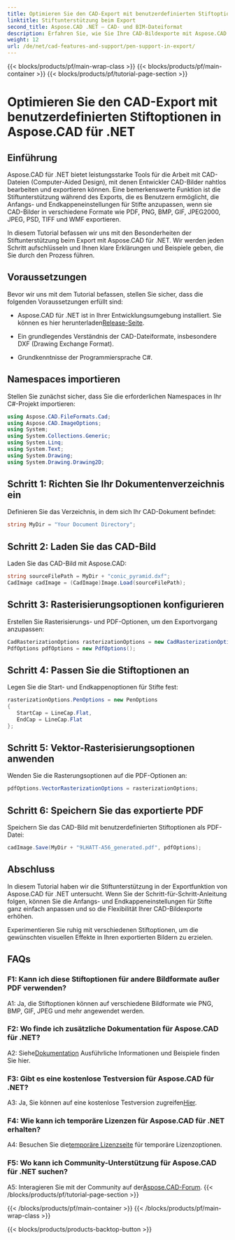 ```yaml
---
title: Optimieren Sie den CAD-Export mit benutzerdefinierten Stiftoptionen in Aspose.CAD für .NET
linktitle: Stiftunterstützung beim Export
second_title: Aspose.CAD .NET – CAD- und BIM-Dateiformat
description: Erfahren Sie, wie Sie Ihre CAD-Bildexporte mit Aspose.CAD für .NET verbessern. Passen Sie die Stiftoptionen an, um atemberaubende Grafiken in PDF, PNG, BMP und mehr zu erhalten.
weight: 12
url: /de/net/cad-features-and-support/pen-support-in-export/
---
```


{{< blocks/products/pf/main-wrap-class >}}
{{< blocks/products/pf/main-container >}}
{{< blocks/products/pf/tutorial-page-section >}}

# Optimieren Sie den CAD-Export mit benutzerdefinierten Stiftoptionen in Aspose.CAD für .NET

## Einführung

Aspose.CAD für .NET bietet leistungsstarke Tools für die Arbeit mit CAD-Dateien (Computer-Aided Design), mit denen Entwickler CAD-Bilder nahtlos bearbeiten und exportieren können. Eine bemerkenswerte Funktion ist die Stiftunterstützung während des Exports, die es Benutzern ermöglicht, die Anfangs- und Endkappeneinstellungen für Stifte anzupassen, wenn sie CAD-Bilder in verschiedene Formate wie PDF, PNG, BMP, GIF, JPEG2000, JPEG, PSD, TIFF und WMF exportieren.

In diesem Tutorial befassen wir uns mit den Besonderheiten der Stiftunterstützung beim Export mit Aspose.CAD für .NET. Wir werden jeden Schritt aufschlüsseln und Ihnen klare Erklärungen und Beispiele geben, die Sie durch den Prozess führen.

## Voraussetzungen

Bevor wir uns mit dem Tutorial befassen, stellen Sie sicher, dass die folgenden Voraussetzungen erfüllt sind:

- Aspose.CAD für .NET ist in Ihrer Entwicklungsumgebung installiert. Sie können es hier herunterladen[Release-Seite](https://releases.aspose.com/cad/net/).

- Ein grundlegendes Verständnis der CAD-Dateiformate, insbesondere DXF (Drawing Exchange Format).

- Grundkenntnisse der Programmiersprache C#.

## Namespaces importieren

Stellen Sie zunächst sicher, dass Sie die erforderlichen Namespaces in Ihr C#-Projekt importieren:

```csharp
using Aspose.CAD.FileFormats.Cad;
using Aspose.CAD.ImageOptions;
using System;
using System.Collections.Generic;
using System.Linq;
using System.Text;
using System.Drawing;
using System.Drawing.Drawing2D;
```

## Schritt 1: Richten Sie Ihr Dokumentenverzeichnis ein

Definieren Sie das Verzeichnis, in dem sich Ihr CAD-Dokument befindet:

```csharp
string MyDir = "Your Document Directory";
```

## Schritt 2: Laden Sie das CAD-Bild

Laden Sie das CAD-Bild mit Aspose.CAD:

```csharp
string sourceFilePath = MyDir + "conic_pyramid.dxf";
CadImage cadImage = (CadImage)Image.Load(sourceFilePath);
```

## Schritt 3: Rasterisierungsoptionen konfigurieren

Erstellen Sie Rasterisierungs- und PDF-Optionen, um den Exportvorgang anzupassen:

```csharp
CadRasterizationOptions rasterizationOptions = new CadRasterizationOptions();
PdfOptions pdfOptions = new PdfOptions();
```

## Schritt 4: Passen Sie die Stiftoptionen an

Legen Sie die Start- und Endkappenoptionen für Stifte fest:

```csharp
rasterizationOptions.PenOptions = new PenOptions
{
   StartCap = LineCap.Flat,
   EndCap = LineCap.Flat
};
```

## Schritt 5: Vektor-Rasterisierungsoptionen anwenden

Wenden Sie die Rasterungsoptionen auf die PDF-Optionen an:

```csharp
pdfOptions.VectorRasterizationOptions = rasterizationOptions;
```

## Schritt 6: Speichern Sie das exportierte PDF

Speichern Sie das CAD-Bild mit benutzerdefinierten Stiftoptionen als PDF-Datei:

```csharp
cadImage.Save(MyDir + "9LHATT-A56_generated.pdf", pdfOptions);
```

## Abschluss

In diesem Tutorial haben wir die Stiftunterstützung in der Exportfunktion von Aspose.CAD für .NET untersucht. Wenn Sie der Schritt-für-Schritt-Anleitung folgen, können Sie die Anfangs- und Endkappeneinstellungen für Stifte ganz einfach anpassen und so die Flexibilität Ihrer CAD-Bildexporte erhöhen.

Experimentieren Sie ruhig mit verschiedenen Stiftoptionen, um die gewünschten visuellen Effekte in Ihren exportierten Bildern zu erzielen.

## FAQs

### F1: Kann ich diese Stiftoptionen für andere Bildformate außer PDF verwenden?

A1: Ja, die Stiftoptionen können auf verschiedene Bildformate wie PNG, BMP, GIF, JPEG und mehr angewendet werden.

### F2: Wo finde ich zusätzliche Dokumentation für Aspose.CAD für .NET?

 A2: Siehe[Dokumentation](https://reference.aspose.com/cad/net/) Ausführliche Informationen und Beispiele finden Sie hier.

### F3: Gibt es eine kostenlose Testversion für Aspose.CAD für .NET?

 A3: Ja, Sie können auf eine kostenlose Testversion zugreifen[Hier](https://releases.aspose.com/).

### F4: Wie kann ich temporäre Lizenzen für Aspose.CAD für .NET erhalten?

 A4: Besuchen Sie die[temporäre Lizenzseite](https://purchase.aspose.com/temporary-license/) für temporäre Lizenzoptionen.

### F5: Wo kann ich Community-Unterstützung für Aspose.CAD für .NET suchen?

 A5: Interagieren Sie mit der Community auf der[Aspose.CAD-Forum](https://forum.aspose.com/c/cad/19).
{{< /blocks/products/pf/tutorial-page-section >}}

{{< /blocks/products/pf/main-container >}}
{{< /blocks/products/pf/main-wrap-class >}}

{{< blocks/products/products-backtop-button >}}
